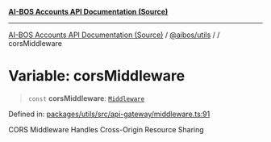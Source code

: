 [**AI-BOS Accounts API Documentation (Source)**](../../../README.md)

***

[AI-BOS Accounts API Documentation (Source)](../../../README.md) / [@aibos/utils](../README.md) / [](../README.md) / corsMiddleware

# Variable: corsMiddleware

> `const` **corsMiddleware**: [`Middleware`](../interfaces/Middleware.md)

Defined in: [packages/utils/src/api-gateway/middleware.ts:91](https://github.com/pohlai88/accounts/blob/48103fb36d28b2b9bfb33472b6de2f719773cde9/packages/utils/src/api-gateway/middleware.ts#L91)

CORS Middleware
Handles Cross-Origin Resource Sharing
